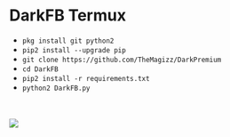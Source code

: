 # DarkFB Termux

<ul>
<li><code>pkg install git python2</code></li>
<li><code>pip2 install --upgrade pip</code></li>
<li><code>git clone https://github.com/TheMagizz/DarkPremium</code></li>
<li><code>cd DarkFB</code></li>
<li><code>pip2 install -r requirements.txt</code></li>
<li><code>python2 DarkFB.py</code></li>
</ul>
<br />
<br />
<img src="https://github.com/TheMagizz/DarkPremium/blob/master/Screenshot_2019-06-26-21-42-04-183_com.termux.png" />
